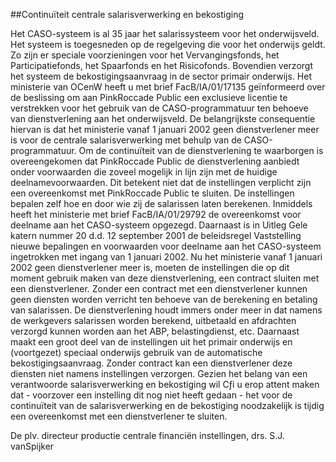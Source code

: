 <meta http-equiv='Content-Type' content='text/html; charset=utf-8' />

##Continuïteit centrale salarisverwerking en bekostiging

Het CASO-systeem is al 35 jaar het salarissysteem voor het onderwijsveld. Het systeem is toegesneden op de regelgeving die voor het onderwijs geldt. Zo zijn er speciale voorzieningen voor het Vervangingsfonds, het Participatiefonds, het Spaarfonds en het Risicofonds. Bovendien verzorgt het systeem de bekostigingsaanvraag in de sector primair onderwijs. Het ministerie van OCenW heeft u met brief FacB/IA/01/17135 geïnformeerd over de beslissing om aan PinkRoccade Public een exclusieve licentie te verstrekken voor het gebruik van de CASO-programmatuur ten behoeve van dienstverlening aan het onderwijsveld. De belangrijkste consequentie hiervan is dat het ministerie vanaf 1 januari 2002 geen dienstverlener meer is voor de centrale salarisverwerking met behulp van de CASO-programmatuur. Om de continuïteit van de dienstverlening te waarborgen is overeengekomen dat PinkRoccade Public de dienstverlening aanbiedt onder voorwaarden die zoveel mogelijk in lijn zijn met de huidige deelnamevoorwaarden. Dit betekent niet dat de instellingen verplicht zijn een overeenkomst met PinkRoccade Public te sluiten. De instellingen bepalen zelf hoe en door wie zij de salarissen laten berekenen. Inmiddels heeft het ministerie met brief FacB/IA/01/29792 de overeenkomst voor deelname aan het CASO-systeem opgezegd. Daarnaast is in Uitleg Gele katern nummer 20 d.d. 12 september 2001 de beleidsregel Vaststelling nieuwe bepalingen en voorwaarden voor deelname aan het CASO-systeem ingetrokken met ingang van 1 januari 2002. Nu het ministerie vanaf 1 januari 2002 geen dienstverlener meer is, moeten de instellingen die op dit moment gebruik maken van deze dienstverlening, een contract sluiten met een dienstverlener. Zonder een contract met een dienstverlener kunnen geen diensten worden verricht ten behoeve van de berekening en betaling van salarissen. De dienstverlening houdt immers onder meer in dat namens de werkgevers salarissen worden berekend, uitbetaald en afdrachten verzorgd kunnen worden aan het ABP, belastingdienst, etc. Daarnaast maakt een groot deel van de instellingen uit het primair onderwijs en (voortgezet) speciaal onderwijs gebruik van de automatische bekostigingsaanvraag. Zonder contract kan een dienstverlener deze diensten niet namens instellingen verzorgen. Gezien het belang van een verantwoorde salarisverwerking en bekostiging wil Cƒi u erop attent maken dat - voorzover een instelling dit nog niet heeft gedaan - het voor de continuïteit van de salarisverwerking en de bekostiging noodzakelijk is tijdig een overeenkomst met een dienstverlener te sluiten.     

De 
plv. directeur productie centrale financiën instellingen, 
drs. S.J. vanSpijker    
